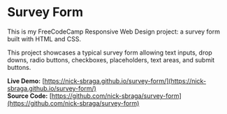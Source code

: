 # Survey Form

This is my FreeCodeCamp Responsive Web Design project: a survey form built with HTML and CSS.

This project showcases a typical survey form allowing text inputs, drop downs, radio buttons, checkboxes, placeholders, text areas, and submit buttons.

**Live Demo:** [https://nick-sbraga.github.io/survey-form/](https://nick-sbraga.github.io/survey-form/)  
**Source Code:** [https://github.com/nick-sbraga/survey-form](https://github.com/nick-sbraga/survey-form)
